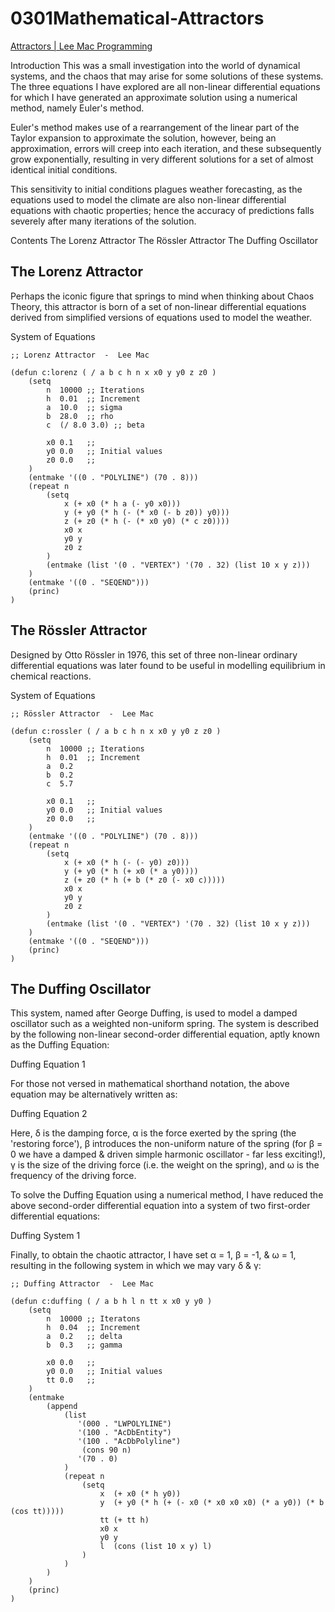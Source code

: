 # 0301Mathematical-Attractors

[Attractors | Lee Mac Programming](http://www.lee-mac.com/attractors.html)

Introduction
This was a small investigation into the world of dynamical systems, and the chaos that may arise for some solutions of these systems. The three equations I have explored are all non-linear differential equations for which I have generated an approximate solution using a numerical method, namely Euler's method.

Euler's method makes use of a rearrangement of the linear part of the Taylor expansion to approximate the solution, however, being an approximation, errors will creep into each iteration, and these subsequently grow exponentially, resulting in very different solutions for a set of almost identical initial conditions.

This sensitivity to initial conditions plagues weather forecasting, as the equations used to model the climate are also non-linear differential equations with chaotic properties; hence the accuracy of predictions falls severely after many iterations of the solution.

Contents
The Lorenz Attractor
The Rössler Attractor
The Duffing Oscillator

## The Lorenz Attractor

Perhaps the iconic figure that springs to mind when thinking about Chaos Theory, this attractor is born of a set of non-linear differential equations derived from simplified versions of equations used to model the weather.

System of Equations

```
;; Lorenz Attractor  -  Lee Mac

(defun c:lorenz ( / a b c h n x x0 y y0 z z0 )
    (setq
        n  10000 ;; Iterations
        h  0.01  ;; Increment
        a  10.0  ;; sigma
        b  28.0  ;; rho
        c  (/ 8.0 3.0) ;; beta
        
        x0 0.1   ;;
        y0 0.0   ;; Initial values
        z0 0.0   ;;
    )
    (entmake '((0 . "POLYLINE") (70 . 8)))
    (repeat n
        (setq
            x (+ x0 (* h a (- y0 x0)))
            y (+ y0 (* h (- (* x0 (- b z0)) y0)))
            z (+ z0 (* h (- (* x0 y0) (* c z0))))
            x0 x
            y0 y
            z0 z
        )    
        (entmake (list '(0 . "VERTEX") '(70 . 32) (list 10 x y z)))
    )
    (entmake '((0 . "SEQEND")))
    (princ)
)
```

## The Rössler Attractor

Designed by Otto Rössler in 1976, this set of three non-linear ordinary differential equations was later found to be useful in modelling equilibrium in chemical reactions.

System of Equations

```
;; Rössler Attractor  -  Lee Mac

(defun c:rossler ( / a b c h n x x0 y y0 z z0 )
    (setq
        n  10000 ;; Iterations
        h  0.01  ;; Increment
        a  0.2
        b  0.2
        c  5.7
        
        x0 0.1   ;;
        y0 0.0   ;; Initial values
        z0 0.0   ;;
    )
    (entmake '((0 . "POLYLINE") (70 . 8)))
    (repeat n
        (setq
            x (+ x0 (* h (- (- y0) z0)))
            y (+ y0 (* h (+ x0 (* a y0))))
            z (+ z0 (* h (+ b (* z0 (- x0 c)))))
            x0 x
            y0 y
            z0 z
        )
        (entmake (list '(0 . "VERTEX") '(70 . 32) (list 10 x y z)))
    )
    (entmake '((0 . "SEQEND")))
    (princ)
)
```

## The Duffing Oscillator

This system, named after George Duffing, is used to model a damped oscillator such as a weighted non-uniform spring. The system is described by the following non-linear second-order differential equation, aptly known as the Duffing Equation:

Duffing Equation 1

For those not versed in mathematical shorthand notation, the above equation may be alternatively written as:

Duffing Equation 2

Here, δ is the damping force, α is the force exerted by the spring (the 'restoring force'), β introduces the non-uniform nature of the spring (for β = 0 we have a damped & driven simple harmonic oscillator - far less exciting!), γ is the size of the driving force (i.e. the weight on the spring), and ω is the frequency of the driving force.

To solve the Duffing Equation using a numerical method, I have reduced the above second-order differential equation into a system of two first-order differential equations:

Duffing System 1

Finally, to obtain the chaotic attractor, I have set α = 1, β = -1, & ω = 1, resulting in the following system in which we may vary δ & γ:

```
;; Duffing Attractor  -  Lee Mac

(defun c:duffing ( / a b h l n tt x x0 y y0 )
    (setq
        n  10000 ;; Iteratons
        h  0.04  ;; Increment
        a  0.2   ;; delta
        b  0.3   ;; gamma
        
        x0 0.0   ;;
        y0 0.0   ;; Initial values
        tt 0.0   ;;
    )
    (entmake
        (append
            (list
               '(000 . "LWPOLYLINE")
               '(100 . "AcDbEntity")
               '(100 . "AcDbPolyline")
                (cons 90 n)
               '(70 . 0)
            )
            (repeat n
                (setq
                    x  (+ x0 (* h y0))
                    y  (+ y0 (* h (+ (- x0 (* x0 x0 x0) (* a y0)) (* b (cos tt)))))
                    tt (+ tt h)
                    x0 x
                    y0 y
                    l  (cons (list 10 x y) l)
                )
            )
        )
    )
    (princ)
)
```

